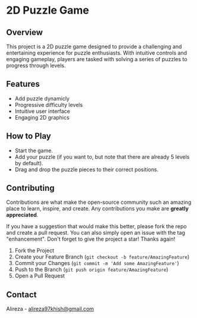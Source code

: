 # 2D Puzzle Game

## Overview
This project is a 2D puzzle game designed to provide a challenging and entertaining experience for puzzle enthusiasts. With intuitive controls and engaging gameplay, players are tasked with solving a series of puzzles to progress through levels.

## Features
- Add puzzle dynamicly
- Progressive difficulty levels
- Intuitive user interface
- Engaging 2D graphics


## How to Play
- Start the game.
- Add your puzzle (if you want to, but note that there are already 5 levels by default).
- Drag and drop the puzzle pieces to their correct positions.

## Contributing
Contributions are what make the open-source community such an amazing place to learn, inspire, and create. Any contributions you make are **greatly appreciated**.

If you have a suggestion that would make this better, please fork the repo and create a pull request. You can also simply open an issue with the tag "enhancement".
Don't forget to give the project a star! Thanks again!

1. Fork the Project
2. Create your Feature Branch (`git checkout -b feature/AmazingFeature`)
3. Commit your Changes (`git commit -m 'Add some AmazingFeature'`)
4. Push to the Branch (`git push origin feature/AmazingFeature`)
5. Open a Pull Request

## Contact
Alireza - alireza97khish@gmail.com
